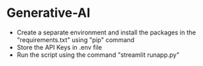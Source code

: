 # Generative-AI
- Create a separate environment and install the packages in the "requirements.txt" using "pip" command
- Store the API Keys in .env file
- Run the script using the command "streamlit runapp.py"
